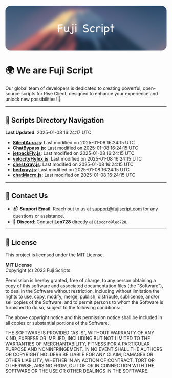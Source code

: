 ![Banner](.github/b.webp)

# 🌍 **We are Fuji Script**

Our global team of developers is dedicated to creating powerful, open-source scripts for Rise Client, designed to enhance your experience and unlock new possibilities! 🌟

---
<!-- SCRIPTS_NAVIGATION_START -->
## 📂 **Scripts Directory Navigation**

**Last Updated**: 2025-01-08 16:24:17 UTC

- **[SilentAura.js](scripts/SilentAura.js)**: Last modified on 2025-01-08 16:24:15 UTC
- **[ChatBypass.js](scripts/ChatBypass.js)**: Last modified on 2025-01-08 16:24:15 UTC
- **[jetpackFly.js](scripts/jetpackFly.js)**: Last modified on 2025-01-08 16:24:15 UTC
- **[velocityHylex.js](scripts/velocityHylex.js)**: Last modified on 2025-01-08 16:24:15 UTC
- **[chestxray.js](scripts/chestxray.js)**: Last modified on 2025-01-08 16:24:15 UTC
- **[bedxray.js](scripts/bedxray.js)**: Last modified on 2025-01-08 16:24:15 UTC
- **[chatMacro.js](scripts/chatMacro.js)**: Last modified on 2025-01-08 16:24:15 UTC

<!-- SCRIPTS_NAVIGATION_END -->

---

## 💬 **Contact Us**  
- 📬 **Support Email**: Reach out to us at [support@fujiscript.com](mailto:support@fujiscript.com) for any questions or assistance.  
- 💬 **Discord**: Contact **Leo728** directly at `Discord@leo728`.

---

## 📜 **License**

This project is licensed under the MIT License.  

**MIT License**  
Copyright (c) 2023 Fuji Scripts  

Permission is hereby granted, free of charge, to any person obtaining a copy of this software and associated documentation files (the "Software"), to deal in the Software without restriction, including without limitation the rights to use, copy, modify, merge, publish, distribute, sublicense, and/or sell copies of the Software, and to permit persons to whom the Software is furnished to do so, subject to the following conditions:  

The above copyright notice and this permission notice shall be included in all copies or substantial portions of the Software.  

THE SOFTWARE IS PROVIDED "AS IS", WITHOUT WARRANTY OF ANY KIND, EXPRESS OR IMPLIED, INCLUDING BUT NOT LIMITED TO THE WARRANTIES OF MERCHANTABILITY, FITNESS FOR A PARTICULAR PURPOSE AND NONINFRINGEMENT. IN NO EVENT SHALL THE AUTHORS OR COPYRIGHT HOLDERS BE LIABLE FOR ANY CLAIM, DAMAGES OR OTHER LIABILITY, WHETHER IN AN ACTION OF CONTRACT, TORT OR OTHERWISE, ARISING FROM, OUT OF OR IN CONNECTION WITH THE SOFTWARE OR THE USE OR OTHER DEALINGS IN THE SOFTWARE.  
